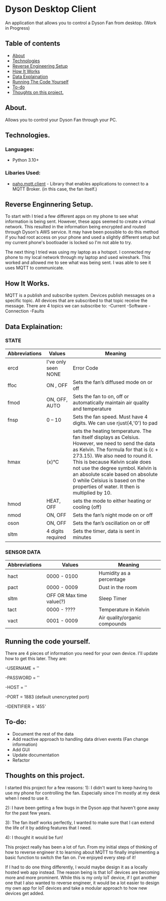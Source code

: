 # Dyson Desktop Client

An application that allows you to control a Dyson Fan from desktop. (Work in Progress)

## Table of contents
* [About](#about)
* [Technologies](#technologies)
* [Reverse Engineering Setup](#Reverse-Enginnering-Setup)
* [How It Works](#how-it-works)
* [Data Explaination](#data-explaination)
* [Running The Code Yourself](#running-the-code-yourself)
* [To-do](#to-do)
* [Thoughts on this project.](#thoughts-on-this-project.)

## About.
Allows you to control your Dyson Fan through your PC.

## Technologies.
### Languages: 
- Python 3.10+

### Libaries Used:
- [paho.mqtt.client](https://pypi.org/project/paho-mqtt/) - Library that enables applications to connect to a MQTT Broker. (in this case, the fan itself.)

## Reverse Enginnering Setup.
To start with I tried a few different apps on my phone to see what information is being sent. However, these apps seemed to create a virtual network. This resulted in the information being encrypted and routed through Dyson's AWS service. It may have been possible to do this method if you had root access on your phone and used a slightly different setup but my current phone's bootloader is locked so I'm not able to try.

The next thing I tried was using my laptop as a hotspot. I connected my phone to my local network through my laptop and used wireshark. This worked and allowed me to see what was being sent.
I was able to see it uses MQTT to communicate.

## How It Works.
MQTT is a publish and subscribe system. Devices publish messages on a specific topic. All devices that are subscribed to that topic receive the message. 
There are 4 topics we can subscribe to: 
-Current
-Software
-Connection
-Faults

## Data Explaination: 
### STATE
| Abbreviations  | Values | Meaning |
| ------------- | ------------- | ------------- |
| ercd    | I've only seen NONE  | Error Code |
| ffoc | ON , OFF | Sets the fan’s diffused mode on or off |
| fmod | ON, OFF, AUTO | Sets the fan to on, off or automatically maintain air quality and temperature |
| fnsp | 0 – 10 | Sets the fan speed.  Must have 4 digits. We can use rjust(4,'0') to pad |the data with zero's. (1 = 0001, 10 = 0010) |
| hmax | (x)°C | sets the heating temperature. The fan itself displays as Celsius. However, we need to send the data as Kelvin. The formula for that is (c + 273.15). We also need to round it. This is because Kelvin scale does not use the degree symbol. Kelvin is an absolute scale based on absolute 0 while Celsius is based on the properties of water. It then is multiplied by 10. |
| hmod | HEAT, OFF | sets the mode to either heating or cooling (off) |
| nmod | ON, OFF | Sets the fan’s night mode on or off | 
| oson | ON, OFF | Sets the fan’s oscillation on or off |
|sltm | 4 digits required | Sets the timer, data is sent in minutes |

### SENSOR DATA
| Abbreviations  | Values | Meaning |
| ------------- | ------------- | ------------- |
| hact    | 0000 - 0100   | Humidity as a percentage |
| pact    | 0000 - 0009   | Dust in the room  |
| sltm    | OFF OR Max time value(?)   | Sleep Timer |
| tact    | 0000 - ????   | Temperature in Kelvin |
| vact    | 0001 - 0009   | Air quality/organic compounds |


## Running the code yourself.
There are 4 pieces of information you need for your own device. I'll update how to get this later. 
They are:

-USERNAME = ''

-PASSWORD = ''

-HOST = '' 

-PORT = 1883 (default unencrypted port)

-IDENTIFIER = '455'

## To-do:
- Document the rest of the data
- Add reactive approach to handling data driven events (Fan change information)
- Add GUI
- Update documentation
- Refactor

## Thoughts on this project.
I started this project for a few reasons: 
1): I didn't want to keep having to use my phone for controlling the fan. Especially since I'm mostly at my desk when I need to use it.

2): I have been getting a few bugs in the Dyson app that haven't gone away for the past few years.

3): The fan itself works perfectly, I wanted to make sure that I can extend the life of it by adding features that I need. 

4): I thought it would be fun!

This project really has been a lot of fun. From my initial steps of thinking of how to reverse engineer it to learning about MQTT to finally implementing a basic function to switch the fan on. I've enjoyed every step of it! 

If I had to do one thing differently, I would maybe design it as a locally hosted web app instead. The reason being is that IoT devices are becoming more and more prominent. While this is my only IoT device, if I got another one that I also wanted to reverse engineer, it would be a lot easier to design my own app for IoT devices and take a modular approach to how new devices get added.